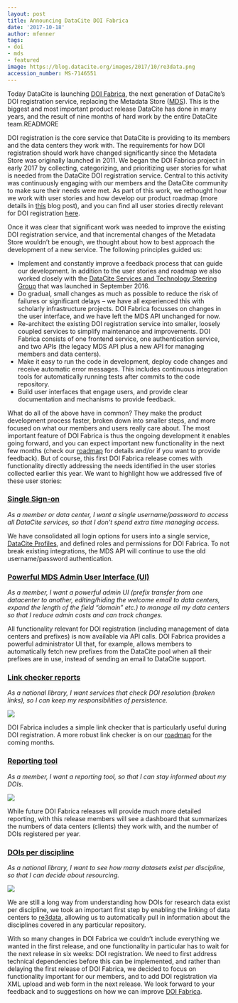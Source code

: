 ```yaml
---
layout: post
title: Announcing DataCite DOI Fabrica
date: '2017-10-18'
author: mfenner
tags:
- doi
- mds
- featured
image: https://blog.datacite.org/images/2017/10/re3data.png
accession_number: MS-7146551
---
```


Today DataCite is launching [DOI Fabrica](https://doi.datacite.org/), the next generation of DataCite’s DOI registration service, replacing the Metadata Store ([MDS](https://mds.datacite.org/)). This is the biggest and most important product release DataCite has done in many years, and the result of nine months of hard work by the entire DataCite team.READMORE

DOI registration is the core service that DataCite is providing to its members and the data centers they work with. The requirements for how DOI registration should work have changed significantly since the Metadata Store was originally launched in 2011. We began the DOI Fabrica project in early 2017 by collecting, categorizing, and prioritizing user stories for what is needed from the DataCite DOI registration service. Central to this activity was continuously engaging with our members and the DataCite community to make sure their needs were met. As part of this work, we rethought how we work with user stories and how develop our product roadmap (more details in [this](https://blog.datacite.org/roadmap/) blog post), and you can find all user stories directly relevant for DOI registration [here](https://www.datacite.org/user-stories.html?=&category=create#how-to-provide-feedback).

Once it was clear that significant work was needed to improve the existing DOI registration service, and that incremental changes of the Metadata Store wouldn’t be enough, we thought about how to best approach the development of a new service. The following principles guided us:

* Implement and constantly improve a feedback process that can guide our development. In addition to the user stories and roadmap we
  also worked closely with the [DataCite Services and Technology Steering Group](https://www.datacite.org/steering.html) that was launched in September 2016.
* Do gradual, small changes as much as possible to reduce the risk of failures or significant delays – we have all experienced this with scholarly infrastructure projects. DOI Fabrica focusses on changes in the user interface, and we have left the MDS API unchanged for now.
* Re-architect the existing DOI registration service into smaller, loosely coupled services to simplify maintenance and improvements. DOI Fabrica consists of one frontend service, one authentication service, and two APIs (the legacy MDS API plus a new API for managing members and data centers).
* Make it easy to run the code in development, deploy code changes and receive automatic error messages. This
  includes continuous integration tools for automatically running tests after commits to the code repository.
* Build user interfaces that engage users, and provide clear documentation and mechanisms to provide feedback.

What do all of the above have in common? They make the product development process faster, broken down into smaller steps, and more focused on what our members and users really care about. The most important feature of DOI Fabrica is thus the ongoing development it enables going forward, and you can expect important new functionality in the next few months (check our [roadmap](https://www.datacite.org/roadmap.html) for details and/or if you want to provide feedback). But of course, this first DOI Fabrica release comes with functionality directly addressing the needs identified in the user stories collected earlier this year. We want to highlight how we addressed five of these user stories:

### [Single Sign-on](https://github.com/datacite/datacite/issues/132)
*As a member or data center, I want a single username/password to access all DataCite services, so that I don't spend extra time managing access.*

We have consolidated all login options for users into a single service, [DataCite Profiles](https://profiles.datacite.org/), and defined roles and permissions for DOI Fabrica. To not break existing integrations, the MDS API will continue to use the old username/password authentication.

### [Powerful MDS Admin User Interface (UI)](https://github.com/datacite/datacite/issues/56)
*As a member, I want a powerful admin UI (prefix transfer from one datacenter to another, editing/hiding the welcome email to data centers, expand the length of the field “domain” etc.) to manage all my data centers so that I reduce admin costs and can track changes.*

All functionality relevant for DOI registration (including management of data centers and prefixes) is now available via API calls. DOI Fabrica provides a powerful administrator UI that, for example, allows members to automatically fetch new prefixes from the DataCite pool when all their prefixes are in use, instead of sending an email to DataCite support.

### [Link checker reports](https://github.com/datacite/datacite/issues/11)
*As a national library, I want services that check DOI resolution (broken links), so I can keep my responsibilities of persistence.*

![](/images/2017/10/link-checker.png)

DOI Fabrica includes a simple link checker that is particularly useful during DOI registration. A more robust link checker is on our [roadmap](https://www.datacite.org/roadmap.html) for the coming months.

### [Reporting tool](https://github.com/datacite/datacite/issues/52)
*As a member, I want a reporting tool, so that I can stay informed about my DOIs.*

![](/images/2017/10/stats.png)

While future DOI Fabrica releases will provide much more detailed reporting, with this release members will see a dashboard that summarizes the numbers of data centers (clients) they work with, and the number of DOIs registered per year.

### [DOIs per discipline](https://github.com/datacite/datacite/issues/68)
*As a national library, I want to see how many datasets exist per discipline, so that I can decide about resourcing.*

![](/images/2017/10/re3data.png)

We are still a long way from understanding how DOIs for research data exist per discipline, we took an important first step by enabling the linking of data centers to [re3data](https://www.re3data.org), allowing us to automatically pull in information about the disciplines covered in any particular repository.

With so many changes in DOI Fabrica we couldn’t include everything we wanted in the first release, and one functionality in particular has to wait for the next release in six weeks: DOI registration. We need to first address technical dependencies before this can be implemented, and rather than delaying the first release of DOI Fabrica, we decided to focus on functionality important for our members, and to add DOI registration via XML upload and web form in the next release. We look forward to your feedback and to suggestions on how we can improve [DOI Fabrica](https://doi.datacite.org).
